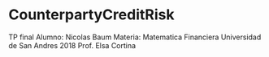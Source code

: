 # CounterpartyCreditRisk

TP final
Alumno: Nicolas Baum
Materia: Matematica Financiera
Universidad de San Andres 2018
Prof. Elsa Cortina
